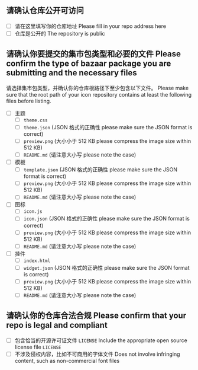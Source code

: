 ## 请确认仓库公开可访问

* [ ] 请在这里填写你的仓库地址 Please fill in your repo address here
* [ ] 仓库是公开的 The repository is public

## 请确认你要提交的集市包类型和必要的文件 Please confirm the type of bazaar package you are submitting and the necessary files

请选择集市包类型，并确认你的仓库根路径下至少包含以下文件。 Please make sure that the root path of your icon repository contains at least the following files before listing.

* [ ] 主题
  * [ ] `theme.css`
  * [ ] `theme.json` (JSON 格式的正确性 please make sure the JSON format is correct)
  * [ ] `preview.png` (大小小于 512 KB please compress the image size within 512 KB)
  * [ ] `README.md` (请注意大小写 please note the case)
* [ ] 模板
  * [ ] `template.json` (JSON 格式的正确性 please make sure the JSON format is correct)
  * [ ] `preview.png` (大小小于 512 KB please compress the image size within 512 KB)
  * [ ] `README.md` (请注意大小写 please note the case)
* [ ] 图标
  * [ ] `icon.js`
  * [ ] `icon.json` (JSON 格式的正确性 please make sure the JSON format is correct)
  * [ ] `preview.png` (大小小于 512 KB please compress the image size within 512 KB)
  * [ ] `README.md` (请注意大小写 please note the case)
* [ ] 挂件
  * [ ] `index.html`
  * [ ] `widget.json` (JSON 格式的正确性 please make sure the JSON format is correct)
  * [ ] `preview.png` (大小小于 512 KB please compress the image size within 512 KB)
  * [ ] `README.md` (请注意大小写 please note the case)

## 请确认你的仓库合法合规 Please confirm that your repo is legal and compliant

* [ ] 包含恰当的开源许可证文件 `LICENSE` Include the appropriate open source license file `LICENSE`
* [ ] 不涉及侵权内容，比如不可商用的字体文件 Does not involve infringing content, such as non-commercial font files
